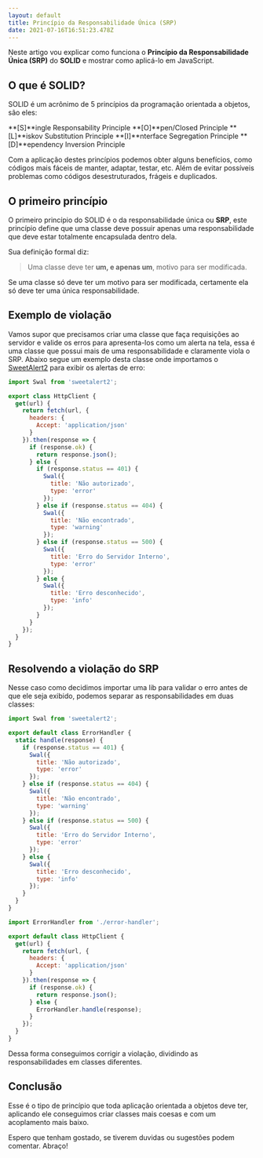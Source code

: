 ```yaml
---
layout: default
title: Princípio da Responsabilidade Única (SRP)
date: 2021-07-16T16:51:23.478Z
---
```

Neste artigo vou explicar como funciona o **Princípio da Responsabilidade Única (SRP)** do **SOLID** e mostrar como aplicá-lo em JavaScript.

## O que é SOLID?

SOLID é um acrônimo de 5 princípios da programação orientada a objetos, são eles:

**[S]**ingle Responsability Principle
**[O]**pen/Closed Principle
**[L]**iskov Substitution Principle
**[I]**nterface Segregation Principle
**[D]**ependency Inversion Principle

Com a aplicação destes princípios podemos obter alguns benefícios, como códigos mais fáceis de manter, adaptar, testar, etc. Além de evitar possíveis problemas como códigos desestruturados, frágeis e duplicados.

## O primeiro princípio

O primeiro princípio do SOLID é o da responsabilidade única ou **SRP**, este princípio define que uma classe deve possuir apenas uma responsabilidade que deve estar totalmente encapsulada dentro dela.

Sua definição formal diz:

> Uma classe deve ter **um, e apenas um**, motivo para ser modificada.

Se uma classe só deve ter um motivo para ser modificada, certamente ela só deve ter uma única responsabilidade.

## Exemplo de violação

Vamos supor que precisamos criar uma classe que faça requisições ao servidor e valide os erros para apresenta-los como um alerta na tela, essa é uma classe que possui mais de uma responsabilidade e claramente viola o SRP. Abaixo segue um exemplo desta classe onde importamos o [SweetAlert2](https://sweetalert2.github.io/) para exibir os alertas de erro:

```javascript
import Swal from 'sweetalert2';

export class HttpClient {
  get(url) {
    return fetch(url, {
      headers: {
        Accept: 'application/json'
      }
    }).then(response => {
      if (response.ok) {
        return response.json();
      } else {
        if (response.status == 401) {
          Swal({
            title: 'Não autorizado',
            type: 'error'
          });
        } else if (response.status == 404) {
          Swal({
            title: 'Não encontrado',
            type: 'warning'
          });
        } else if (response.status == 500) {
          Swal({
            title: 'Erro do Servidor Interno',
            type: 'error'
          });
        } else {
          Swal({
            title: 'Erro desconhecido',
            type: 'info'
          });
        }
      }
    });
  }
}
```

## Resolvendo a violação do SRP

Nesse caso como decidimos importar uma lib para validar o erro antes de que ele seja exibido, podemos separar as responsabilidades em duas classes:

```javascript
import Swal from 'sweetalert2';

export default class ErrorHandler {
  static handle(response) {
    if (response.status == 401) {
      Swal({
        title: 'Não autorizado',
        type: 'error'
      });
    } else if (response.status == 404) {
      Swal({
        title: 'Não encontrado',
        type: 'warning'
      });
    } else if (response.status == 500) {
      Swal({
        title: 'Erro do Servidor Interno',
        type: 'error'
      });
    } else {
      Swal({
        title: 'Erro desconhecido',
        type: 'info'
      });
    }
  }
}
```

```javascript
import ErrorHandler from './error-handler';

export default class HttpClient {
  get(url) {
    return fetch(url, {
      headers: {
        Accept: 'application/json'
      }
    }).then(response => {
      if (response.ok) {
        return response.json();
      } else {
        ErrorHandler.handle(response);
      }
    });
  }
}
```

Dessa forma conseguimos corrigir a violação, dividindo as responsabilidades em classes diferentes.

## Conclusão

Esse é o tipo de princípio que toda aplicação orientada a objetos deve ter, aplicando ele conseguimos criar classes mais coesas e com um acoplamento mais baixo.

Espero que tenham gostado, se tiverem duvidas ou sugestões podem comentar. Abraço!